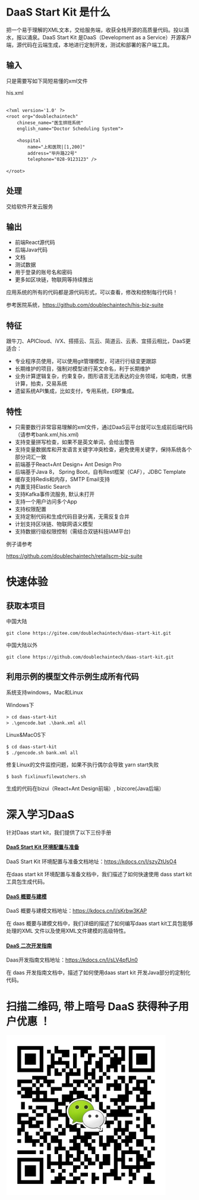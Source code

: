 

# DaaS Start Kit 是什么

把一个易于理解的XML文本，交给服务端，收获全栈开源的高质量代码。投以滴水，报以涌泉。DaaS Start Kit 是DaaS（Development as a Service）开源客户端，源代码在云端生成，本地进行定制开发，测试和部署的客户端工具。

## 输入
只是需要写如下简短易懂的xml文件

his.xml
```

<?xml version='1.0' ?>
<root org="doublechaintech" 
	chinese_name="医生排班系统" 
	english_name="Doctor Scheduling System">

    <hospital   
        name="上和医院|[1,200]"  
        address="毕升路22号" 
        telephone="028-9123123" />
	
</root>  
```

## 处理
交给软件开发云服务
## 输出
* 前端React源代码
* 后端Java代码
* 文档
* 测试数据
* 用于登录的账号名和密码
* 更多如区块链，物联网等持续推出

应用系统的所有的代码都是源代码形式，可以查看，修改和控制每行代码！


参考医院系统，https://github.com/doublechaintech/his-biz-suite

## 特征

跟牛刀、APICloud、iVX、搭搭云、氚云、简道云、云表、宜搭云相比，DaaS更适合：

* 专业程序员使用，可以使用git管理模型，可进行行级变更跟踪
* 长期维护的项目，强制对模型进行英文命名，利于长期维护
* 业务计算逻辑复杂，约束复杂，图形语言无法表达的业务领域，如电商，优惠计算，拍卖，交易系统
* 遗留系统API集成，比如支付，专用系统，ERP集成。

## 特性

* 只需要数行非常容易理解的xml文件，通过DaaS云平台就可以生成前后端代码（请参考bank.xml,his.xml)
* 支持变量拼写检查，如果不是英文单词，会给出警告
* 支持变量数据库和开发语言关键字冲突检查，避免使用关键字，保持系统各个部分词汇一致
* 前端基于React+Ant Design+ Ant Design Pro
* 后端基于Java 8， Spring Boot，自有Rest框架（CAF），JDBC Template
* 缓存支持Redis和内存，SMTP Email支持
* 内置支持Elastic Search
* 支持Kafka事件流服务, 默认未打开
* 支持一个用户访问多个App
* 支持权限配置
* 支持定制代码和生成代码目录分离，无需反复合并
* 计划支持区块链、物联网语义模型
* 支持数据行级权限控制（需结合双链科技IAM平台)

例子请参考

https://github.com/doublechaintech/retailscm-biz-suite

# 快速体验
## 获取本项目

中国大陆
```
git clone https://gitee.com/doublechaintech/daas-start-kit.git
```
中国大陆以外
```
git clone https://github.com/doublechaintech/daas-start-kit.git
```
## 利用示例的模型文件示例生成所有代码

系统支持windows，Mac和Linux


Windows下
```
> cd daas-start-kit
> .\gencode.bat .\bank.xml all
```
Linux&MacOS下
```
$ cd daas-start-kit
$ ./gencode.sh bank.xml all
```
修复Linux的文件监控问题，如果不执行偶尔会导致 yarn start失败

```
$ bash fixlinuxfilewatchers.sh
```


生成的代码在bizui（React+Ant Design前端）, bizcore(Java后端）


# 深入学习DaaS

针对Daas start kit，我们提供了以下三份手册

#### [DaaS Start Kit 环境配置与准备](https://kdocs.cn/l/szyZtUsO4)

DaaS Start Kit 环境配置与准备文档地址：https://kdocs.cn/l/szyZtUsO4

在daas start kit 环境配置与准备文档中，我们描述了如何快速使用 dass start kit 工具包生成代码。

#### [DaaS 概要与建模](https://kdocs.cn/l/sKrbw3KAP)

DaaS 概要与建模文档地址：https://kdocs.cn/l/sKrbw3KAP

在 daas 概要与建模文档中，我们详细的描述了如何编写daas start kit工具包能够处理的XML 文件以及使用XML文件建模的高级特性。

#### [DaaS 二次开发指南](https://kdocs.cn/l/sLV4pfUn0)

Daas开发指南文档地址：https://kdocs.cn/l/sLV4pfUn0

在 daas 开发指南文档中，描述了如何使用daas start kit 开发Java部分的定制化代码。

# 扫描二维码, 带上暗号 DaaS 获得种子用户优惠 ！

![image](https://github.com/jarryscript/locker/blob/master/images/wechat_qr.jpeg?raw=true)
